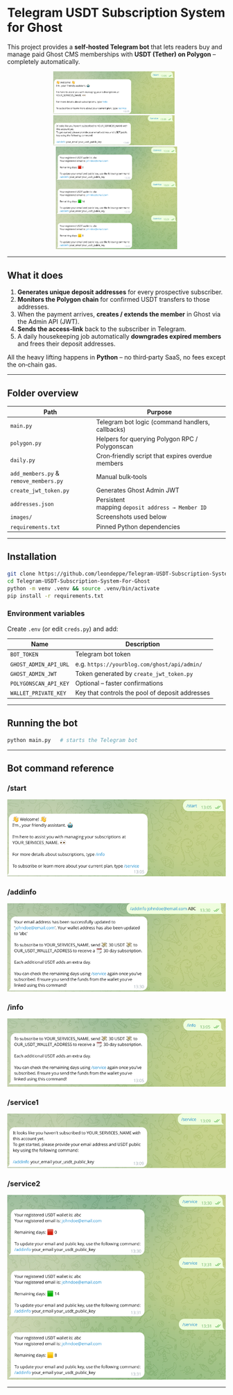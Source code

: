 # Telegram USDT Subscription System for Ghost

This project provides a **self‑hosted Telegram bot** that lets readers buy and manage paid Ghost CMS memberships with **USDT (Tether) on Polygon** – completely automatically.

<p align="center">
  <img src="images/start.png" width="280">   <img src="images/service1.png" width="280">   <img src="images/service2.png" width="280">
</p>

---

## What it does

1. **Generates unique deposit addresses** for every prospective subscriber.
2. **Monitors the Polygon chain** for confirmed USDT transfers to those addresses.
3. When the payment arrives, **creates / extends the member** in Ghost via the Admin API (JWT).
4. **Sends the access‑link** back to the subscriber in Telegram.
5. A daily housekeeping job automatically **downgrades expired members** and frees their deposit addresses.

All the heavy lifting happens in **Python** – no third‑party SaaS, no fees except the on‑chain gas.

---

## Folder overview

| Path                                   | Purpose                                           |
| -------------------------------------- | ------------------------------------------------- |
| `main.py`                              | Telegram bot logic (command handlers, callbacks)  |
| `polygon.py`                           | Helpers for querying Polygon RPC / Polygonscan    |
| `daily.py`                             | Cron‑friendly script that expires overdue members |
| `add_members.py` & `remove_members.py` | Manual bulk‑tools                                 |
| `create_jwt_token.py`                  | Generates Ghost Admin JWT                         |
| `addresses.json`                       | Persistent mapping `deposit address → Member ID`  |
| `images/`                              | Screenshots used below                            |
| `requirements.txt`                     | Pinned Python dependencies                        |

---

## Installation

```bash
git clone https://github.com/leondeppe/Telegram-USDT-Subscription-System-For-Ghost.git
cd Telegram-USDT-Subscription-System-For-Ghost
python -m venv .venv && source .venv/bin/activate
pip install -r requirements.txt
```

### Environment variables

Create `.env` (or edit `creds.py`) and add:

| Name                  | Description                                     |
| --------------------- | ----------------------------------------------- |
| `BOT_TOKEN`           | Telegram bot token                              |
| `GHOST_ADMIN_API_URL` | e.g. `https://yourblog.com/ghost/api/admin/`    |
| `GHOST_ADMIN_JWT`     | Token generated by `create_jwt_token.py`        |
| `POLYGONSCAN_API_KEY` | Optional – faster confirmations                 |
| `WALLET_PRIVATE_KEY`  | Key that controls the pool of deposit addresses |

---

## Running the bot

```bash
python main.py   # starts the Telegram bot
```
---

## Bot command reference

### /start

![/start](images/start.png)

### /addinfo

![/addinfo](images/addinfo.png)

### /info

![/info](images/info.png)

### /service1

![/service1](images/service1.png)

### /service2

![/service2](images/service2.png)

---
